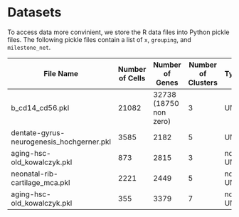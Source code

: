 # Datasets

To access data more convinient, we store the R data files into Python pickle files. The following pickle files contain a list of `x`, `grouping`, and `milestone_net`.

File Name | Number of Cells | Number of Genes | Number of Clusters | Type | Trajectory
---|---|---|---|---|---
b\_cd14\_cd56.pkl|21082| 32738 (18750 non zero)|3|UMI|separate
dentate-gyrus-neurogenesis\_hochgerner.pkl|3585|2182|5|UMI|line
aging-hsc-old\_kowalczyk.pkl|873| 2815 |3|non-UMI|line
neonatal-rib-cartilage_mca.pkl| 2221 | 2449 |5|non-UMI|bifurcate
aging-hsc-old_kowalczyk.pkl| 355 | 3379 |7|non-UMI| bifurcate
